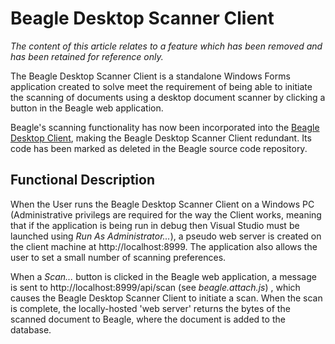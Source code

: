 # Beagle Desktop Scanner Client
_The content of this article relates to a feature which has been removed and has been retained for reference only._

The Beagle Desktop Scanner Client is a standalone Windows Forms application created to solve meet the requirement of being able to initiate the scanning of documents using a desktop document scanner by clicking a button in the Beagle web application. 

Beagle's scanning functionality has now been incorporated into the [Beagle Desktop Client](Beagle%20Desktop%20Client.md), making the Beagle Desktop Scanner Client redundant. Its code has been marked as deleted in the Beagle source code repository.

## Functional Description
When the User runs the Beagle Desktop Scanner Client on a Windows PC (Administrative privilegs are required for the way the Client works, meaning that if the application is being run in debug then Visual Studio must be launched using _Run As Administrator..._), a pseudo web server is created on the client machine at http://localhost:8999. The application also allows the user to set a small number of scanning preferences.

When a _Scan..._ button is clicked in the Beagle web application, a message is sent to http://localhost:8999/api/scan (see _beagle.attach.js_) , which causes the Beagle Desktop Scanner Client to initiate a scan. When the scan is complete, the locally-hosted 'web server' returns the bytes of the scanned document to Beagle, where the document is added to the database.